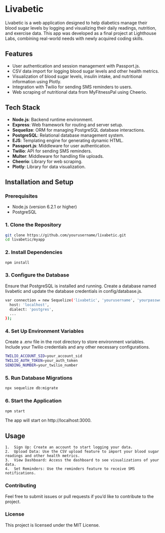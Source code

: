 # Livabetic

Livabetic is a web application designed to help diabetics manage their blood sugar levels by logging and visualizing their daily readings, nutrition, and exercise data. This app was developed as a final project at Lighthouse Labs, combining real-world needs with newly acquired coding skills.

## Features

- User authentication and session management with Passport.js.
- CSV data import for logging blood sugar levels and other health metrics.
- Visualization of blood sugar levels, insulin intake, and nutritional information using Plotly.
- Integration with Twilio for sending SMS reminders to users.
- Web scraping of nutritional data from MyFitnessPal using Cheerio.

## Tech Stack

- **Node.js**: Backend runtime environment.
- **Express**: Web framework for routing and server setup.
- **Sequelize**: ORM for managing PostgreSQL database interactions.
- **PostgreSQL**: Relational database management system.
- **EJS**: Templating engine for generating dynamic HTML.
- **Passport.js**: Middleware for user authentication.
- **Twilio**: API for sending SMS reminders.
- **Multer**: Middleware for handling file uploads.
- **Cheerio**: Library for web scraping.
- **Plotly**: Library for data visualization.

## Installation and Setup

### Prerequisites

- Node.js (version 6.2.1 or higher)
- PostgreSQL

### 1. Clone the Repository

```bash
git clone https://github.com/yourusername/livabetic.git
cd livabetic/myapp
```

### 2. Install Dependencies

```bash
npm install
```

### 3. Configure the Database

Ensure that PostgreSQL is installed and running. Create a database named livabetic and update the database credentials in config/database.js.

```bash
var connection = new Sequelize('livabetic', 'yourusername', 'yourpassword', {
  host: 'localhost',
  dialect: 'postgres',
  ...
});
```

### 4. Set Up Environment Variables

Create a .env file in the root directory to store environment variables. Include your Twilio credentials and any other necessary configurations.

```bash
TWILIO_ACCOUNT_SID=your_account_sid
TWILIO_AUTH_TOKEN=your_auth_token
SENDING_NUMBER=your_twilio_number
```

### 5. Run Database Migrations

```bash
npx sequelize db:migrate
```

### 6. Start the Application

```bash
npm start
```
The app will start on http://localhost:3000.

## Usage

	1.	Sign Up: Create an account to start logging your data.
	2.	Upload Data: Use the CSV upload feature to import your blood sugar readings and other health metrics.
	3.	View Dashboard: Access the dashboard to see visualizations of your data.
	4.	Set Reminders: Use the reminders feature to receive SMS notifications.

### Contributing

Feel free to submit issues or pull requests if you’d like to contribute to the project.

### License

This project is licensed under the MIT License.